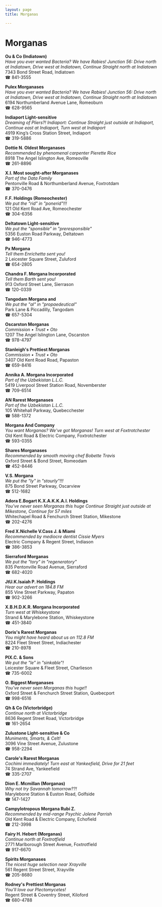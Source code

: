 ```yaml
---
layout: page 
title: Morganas

---
```



# Morganas


 **Ou & Co (Indiatown)**  
_Have you ever wanted Bacteria? We have Rabies! 
Junction 56: Drive north at Indiatown, Drive west at Indiatown, Continue Straight north at Indiatown_  
7343 Bond Street Road, Indiatown  
☎ 841-3555

**Pulex Morganases**  
_Have you ever wanted Bacteria? We have Rabies! 
Junction 56: Drive north at Indiatown, Drive west at Indiatown, Continue Straight north at Indiatown_  
6194 Northumberland Avenue Lane, Romeoburn  
☎ 628-9565

**Indiaport Light-sensitive**  
_Dreaming of Pliers?! 
Indiaport: Continue Straight just outside at Indiaport, Continue east at Indiaport, Turn west at Indiaport_  
4919 King’s Cross Station Street, Indiaport  
☎ 319-5886

**Dottie N. Oldest Morganases**  
_Recommended by phenomenal carpenter Pierette Rice_  
8918 The Angel Islington Ave, Romeoville  
☎ 261-8896

**X.I. Most sought-after Morganases**  
_Part of the Data Family_  
Pentonville Road & Northumberland Avenue, Foxtrotdam  
☎ 370-0476

**F.F. Holdings (Romeochester)**  
_We put the "rid" in "ponerid"!!!_  
121 Old Kent Road Ave, Romeochester  
☎ 304-6356

**Deltatown Light-sensitive**  
_We put the "sponsible" in "preresponsible"_  
5356 Euston Road Parkway, Deltatown  
☎ 946-4773

**Px Morgana**  
_Tell them Enrichetta sent you!_  
2 Leicester Square Street, Zuluford  
☎ 654-2805

**Chandra F. Morgana Incorporated**  
_Tell them Barth sent you!_  
913 Oxford Street Lane, Sierrason  
☎ 120-0339

**Tangodam Morgana and**  
_We put the "al" in "propaedeutical"_  
Park Lane & Piccadilly, Tangodam  
☎ 657-5304

**Oscarston Morganas**  
_Commission • Trust • Oto_  
1207 The Angel Islington Lane, Oscarston  
☎ 978-4797

**Stanleigh's Prettiest Morganas**  
_Commission • Trust • Oto_  
3407 Old Kent Road Road, Papaston  
☎ 659-8416

**Annika A. Morgana Incorporated**  
_Part of the Uzbekistan L.L.C._  
5419 Liverpool Street Station Road, Novemberster  
☎ 709-6514

**AN Rarest Morganases**  
_Part of the Uzbekistan L.L.C._  
105 Whitehall Parkway, Quebecchester  
☎ 588-1372

**Morgana And Company**  
_You want Morganas? We've got Morganas! 
Turn west at Foxtrotchester_  
Old Kent Road & Electric Company, Foxtrotchester  
☎ 593-0355

**Shares Morganases**  
_Recommended by smooth moving chef Bobette Travis_  
Oxford Street & Bond Street, Romeodam  
☎ 452-8446

**V.S. Morgana**  
_We put the "ly" in "stourly"!!!_  
875 Bond Street Parkway, Oscarview  
☎ 512-1682

**Adora E.Bogart K.X.A.K.K.A.I. Holdings**  
_You've never seen Morganas this huge 
Continue Straight just outside at Mikestone, Continue for 57 miles_  
Whitechapel Road & Fenchurch Street Station, Mikestone  
☎ 202-4276

**Fred X.Nichelle V.Cass J. & Miami**  
_Recommended by mediocre dentist Cissie Myers_  
Electric Company & Regent Street, Indiason  
☎ 386-3853

**Sierraford Morganas**  
_We put the "tory" in "regeneratory"_  
835 Pentonville Road Avenue, Sierraford  
☎ 682-4020

**JtU.K.Isaiah P. Holdings**  
_Hear our advert on 184.8 FM_  
855 Vine Street Parkway, Papaton  
☎ 902-3266

**X.B.H.D.K.R. Morgana Incorporated**  
_Turn west at Whiskeystone_  
Strand & Marylebone Station, Whiskeystone  
☎ 451-3840

**Doris's Rarest Morganas**  
_You might have heard about us on 112.8 FM_  
8224 Fleet Street Street, Indiachester  
☎ 210-8978

**PlX.C. & Sons**  
_We put the "le" in "sinkable"!_  
Leicester Square & Fleet Street, Charlieson  
☎ 735-6002

**O. Biggest Morganases**  
_You've never seen Morganas this huge!!_  
Oxford Street & Fenchurch Street Station, Quebecport  
☎ 998-6516

**Qh & Co (Victorbridge)**  
_Continue north at Victorbridge_  
8636 Regent Street Road, Victorbridge  
☎ 161-2654

**Zulustone Light-sensitive & Co**  
_Muniments, Smarts, & Celt!_  
3096 Vine Street Avenue, Zulustone  
☎ 958-2294

**Carole's Rarest Morganas**  
_Cochimi immediately! 
Turn east at Yankeefield, Drive for 21 feet_  
74 Strand Ave, Yankeefield  
☎ 335-2707

**Dion E. Mcmillan (Morganas)**  
_Why not try Savannah tomorrow??!_  
Marylebone Station & Euston Road, Golfside  
☎ 147-1427

**Campylotropous Morgana Rubi Z.**  
_Recommended by mid-range Psychic Jolene Parrish_  
Old Kent Road & Electric Company, Echofield  
☎ 212-3998

**Fairy H. Hebert (Morganas)**  
_Continue north at Foxtrotfield_  
2771 Marlborough Street Avenue, Foxtrotfield  
☎ 917-6670

**Spirits Morganases**  
_The nicest huge selection near Xrayville_  
561 Regent Street Street, Xrayville  
☎ 205-8680

**Rodney's Prettiest Morganas**  
_You'll love our Plectomycetes!_  
Regent Street & Coventry Street, Kiloford  
☎ 680-4788

